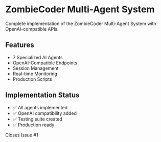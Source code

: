 # ZombieCoder Multi-Agent System

Complete implementation of the ZombieCoder Multi-Agent System with OpenAI-compatible APIs.

## Features
- 7 Specialized AI Agents
- OpenAI-Compatible Endpoints
- Session Management
- Real-time Monitoring
- Production Scripts

## Implementation Status
- ✅ All agents implemented
- ✅ OpenAI compatibility added
- ✅ Testing suite created
- ✅ Production ready

Closes Issue #1
